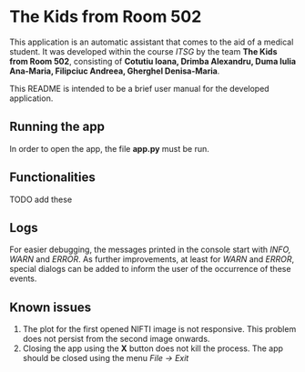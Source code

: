 # The Kids from Room 502

This application is an automatic assistant that 
comes to the aid of a medical student. It was developed within
the course _ITSG_ by the team __The Kids from Room 502__, 
consisting of __Cotutiu Ioana, Drimba Alexandru, Duma Iulia 
Ana-Maria, Filipciuc Andreea, Gherghel Denisa-Maria__.

This README is intended to be a brief user manual for the 
developed application.

## Running the app
In order to open the app, the file __app.py__ must be run. 

## Functionalities
TODO add these

## Logs
For easier debugging, the messages printed in the console start with 
_INFO, WARN_ and _ERROR_. As further improvements, at least for 
_WARN_ and _ERROR_, special dialogs can be added to inform the 
user of the occurrence of these events.

## Known issues
1. The plot for the first opened NIFTI image is not responsive. 
This problem does not persist from the second image onwards.
2. Closing the app using the __X__ button does not kill the process. 
The app should be closed using the menu _File -> Exit_